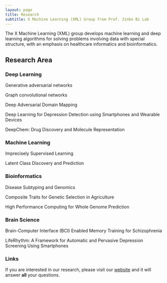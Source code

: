 ```yaml
---
layout: page
title: Research
subtitle: X Machine Learning (XML) Group from Prof. Jinbo Bi Lab 
---
```


The X Machine Learning (XML) group develops machine learning and deep learning algorithms for solving problems involving data with special structure, with an emphasis on healthcare informatics and bioinformatics. 

## Research Area


### Deep Learning
Generative adversarial networks

Graph convolutional networks

Deep Adversarial Domain Mapping

Deep Learning for Depression Detection using Smartphones and Wearable Devices

DeepChem: Drug Discovery and Molecule Representation

### Machine Learning
Imprecisely Supervised Learning

Latent Class Discovery and Prediction

### Bioinformatics
Disease Subtyping and Genomics

Composite Traits for Genetic Selection in Agriculture

High Performance Computing for Whole Genome Prediction

### Brain Science
Brain-Computer Interface (BCI) Enabled Memory Training for Schizophrenia

LifeRhythm: A Framework for Automatic and Pervasive Depression Screening Using Smartphones




### Links

If you are interested in our research, please visit our [website](http://www.labhealthinfo.uconn.edu/) and it will answer **all** your questions.
